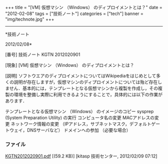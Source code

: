 ﻿+++
title = "[VM] 仮想マシン （Windows） のディプロイメントとは？"
date = "2012-02-08"
tags = ["技術ノート"]
categories = ["tech"]
banner = "img/technote.jpg"
+++

-----------------------------------------------------------------------------------------------------------------------------

*技術ノート

2012/02/08*


[番号]
技術ノート KGTN 2012020901

[現象]
[VM] 仮想マシン （Windows） のディプロイメントとは？

[説明]
ソフトウエアのディプロイメントについてはWikipediaをはじめとして多くの説明が存在しますが，仮想マシンのディプロイメントについては殆ど存在しません．基本的には，テンプレートとなる仮想マシンから複製を作成し，その複製の環境を整備し実際に利用できるようにすることで，具体的には以下の作業があります．

テンプレートとなる仮想マシン （Windows） のイメージのコピー
sysprep (System Preparation Utility) の実行
コンピュータ名の変更
MACアドレスの変更
ネットワーク情報の変更
（IPアドレス，サブネットマスク，デフォルトゲートウェイ，DNSサーバなど）
ドメインへの参加 （必要な場合）


### ファイル

 
 


[KGTN2012020901.pdf](http://techreport.kitasp.net/attachments/download/835/KGTN2012020901.pdf)
 [(59.2 KB)] [kitasp 技術センター, 2012/02/09
07:12]


 


 

